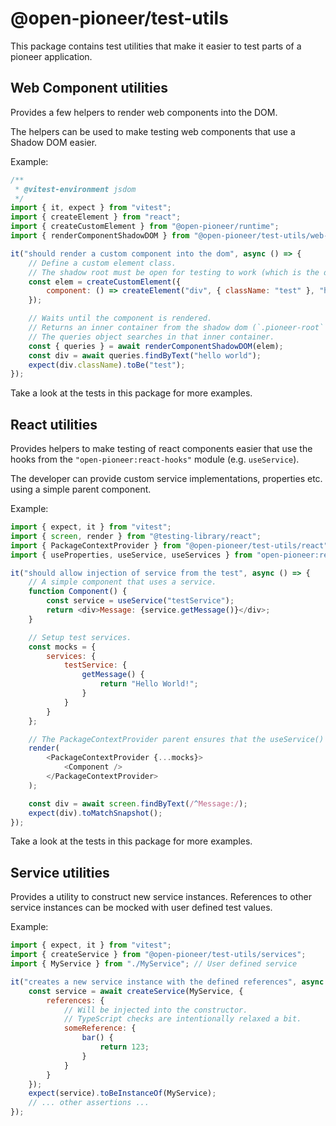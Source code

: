 # @open-pioneer/test-utils

This package contains test utilities that make it easier to test parts of a pioneer application.

## Web Component utilities

Provides a few helpers to render web components into the DOM.

The helpers can be used to make testing web components that use a Shadow DOM easier.

Example:

```js
/**
 * @vitest-environment jsdom
 */
import { it, expect } from "vitest";
import { createElement } from "react";
import { createCustomElement } from "@open-pioneer/runtime";
import { renderComponentShadowDOM } from "@open-pioneer/test-utils/web-components";

it("should render a custom component into the dom", async () => {
    // Define a custom element class.
    // The shadow root must be open for testing to work (which is the default during development).
    const elem = createCustomElement({
        component: () => createElement("div", { className: "test" }, "hello world")
    });

    // Waits until the component is rendered.
    // Returns an inner container from the shadow dom (`.pioneer-root` by default).
    // The queries object searches in that inner container.
    const { queries } = await renderComponentShadowDOM(elem);
    const div = await queries.findByText("hello world");
    expect(div.className).toBe("test");
});
```

Take a look at the tests in this package for more examples.

## React utilities

Provides helpers to make testing of react components easier that use the hooks from the `"open-pioneer:react-hooks"` module (e.g. `useService`).

The developer can provide custom service implementations, properties etc. using a simple parent component.

Example:

```js
import { expect, it } from "vitest";
import { screen, render } from "@testing-library/react";
import { PackageContextProvider } from "@open-pioneer/test-utils/react";
import { useProperties, useService, useServices } from "open-pioneer:react-hooks";

it("should allow injection of service from the test", async () => {
    // A simple component that uses a service.
    function Component() {
        const service = useService("testService");
        return <div>Message: {service.getMessage()}</div>;
    }

    // Setup test services.
    const mocks = {
        services: {
            testService: {
                getMessage() {
                    return "Hello World!";
                }
            }
        }
    };

    // The PackageContextProvider parent ensures that the useService() in our test component works.
    render(
        <PackageContextProvider {...mocks}>
            <Component />
        </PackageContextProvider>
    );

    const div = await screen.findByText(/^Message:/);
    expect(div).toMatchSnapshot();
});
```

Take a look at the tests in this package for more examples.

## Service utilities

Provides a utility to construct new service instances.
References to other service instances can be mocked with user defined test values.

Example:

```js
import { expect, it } from "vitest";
import { createService } from "@open-pioneer/test-utils/services";
import { MyService } from "./MyService"; // User defined service

it("creates a new service instance with the defined references", async () => {
    const service = await createService(MyService, {
        references: {
            // Will be injected into the constructor.
            // TypeScript checks are intentionally relaxed a bit.
            someReference: {
                bar() {
                    return 123;
                }
            }
        }
    });
    expect(service).toBeInstanceOf(MyService);
    // ... other assertions ...
});
```
